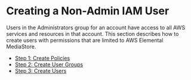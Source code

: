 # Creating a Non\-Admin IAM User<a name="setting-up-IAM-users-create-nonadmin"></a>

Users in the Administrators group for an account have access to all AWS services and resources in that account\. This section describes how to create users with permissions that are limited to AWS Elemental MediaStore\.


+ [Step 1: Create Policies](setting-up-IAM-users-create-nonadmin-policies.md)
+ [Step 2: Create User Groups](setting-up-IAM-users-create-nonadmin-user-groups.md)
+ [Step 3: Create Users](setting-up-IAM-users-create-nonadmin-users.md)